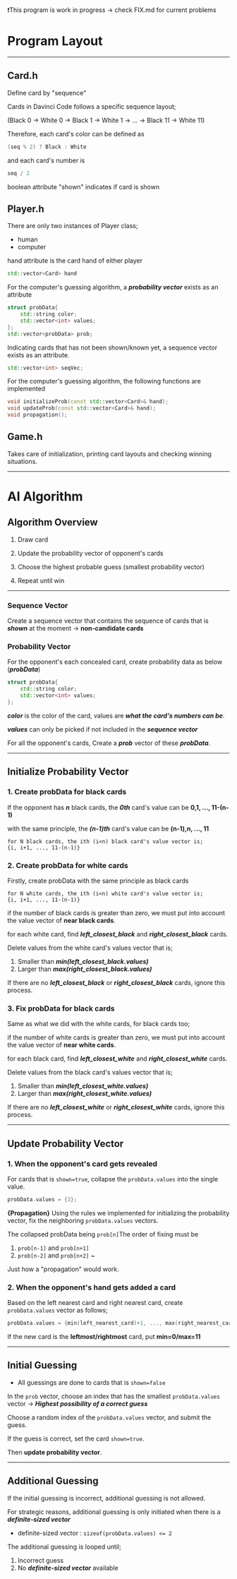 ❗This program is work in progress -> check FIX.md for current problems

# Program Layout

---

## Card.h

Define card by "sequence"

Cards in Davinci Code follows a specific sequence layout;

(Black 0 -> White 0 -> Black 1 -> White 1 -> ... -> Black 11 -> White 11)

Therefore, each card's color can be defined as 

```cpp
(seq % 2) ? Black : White
```

and each card's number is 

```cpp
seq / 2
```

boolean attribute "shown" indicates if card is shown

## Player.h

There are only two instances of Player class;
* human
* computer

hand attribute is the card hand of either player
```cpp
std::vector<Card> hand 
```

For the computer's guessing algorithm, a ***probability vector*** exists as an attribute
```cpp
struct probData{
    std::string color;
    std::vector<int> values;
};
std::vector<probData> prob;
```
Indicating cards that has not been shown/known yet, a sequence vector exists as an attribute.
```cpp
std::vector<int> seqVec;
```

For the computer's guessing algorithm, the following functions are implemented
```cpp
void initializeProb(const std::vector<Card>& hand);
void updateProb(const std::vector<Card>& hand);
void propagation();
```

## Game.h

Takes care of initialization, printing card layouts and checking winning situations.

---

# AI Algorithm


## Algorithm Overview

1. Draw card

2. Update the probability vector of opponent's cards

3. Choose the highest probable guess (smallest probability vector)

4. Repeat until win
---
### Sequence Vector

Create a sequence vector that contains the sequence of cards that is ***shown*** at the moment
-> **non-candidate cards**


### Probability Vector

For the opponent's each concealed card, create probability data as below (***probData***)

```cpp
struct probData{
    std::string color;
    std::vector<int> values;
};
```

***color*** is the color of the card, values are ***what the card's numbers can be***. 

***values*** can only be picked if not included in the ***sequence vector***

For all the opponent's cards, Create a ***prob*** vector of these ***probData***.

---

## Initialize Probability Vector

### 1. Create probData for black cards

If the opponent has ***n*** black cards, the ***0th*** card's value can be **0,1, ..., 11-(n-1)**

with the same principle, the ***(n-1)th*** card's value can be **(n-1),n, ..., 11**

```aiignore
for N black cards, the ith (i<n) black card's value vector is;
{i, i+1, ..., 11-(n-1)}
```

### 2. Create probData for white cards

Firstly, create probData with the same principle as black cards
```aiignore
for N white cards, the ith (i<n) white card's value vector is;
{i, i+1, ..., 11-(n-1)}
```

if the number of black cards is greater than zero, we must put into account the value vector of **near black cards**.

for each white card, find ***left_closest_black*** and ***right_closest_black*** cards.

Delete values from the white card's values vector that is;
1) Smaller than ***min(left_closest_black.values)***
2) Larger than ***max(right_closest_black.values)***

If there are no ***left_closest_black*** or ***right_closest_black*** cards, ignore this process.

### 3. Fix probData for black cards

Same as what we did with the white cards, for black cards too;

if the number of white cards is greater than zero, we must put into account the value vector of **near white cards**.

for each black card, find ***left_closest_white*** and ***right_closest_white*** cards.

Delete values from the black card's values vector that is;
1) Smaller than ***min(left_closest_white.values)***
2) Larger than ***max(right_closest_white.values)***

If there are no ***left_closest_white*** or ***right_closest_white*** cards, ignore this process.

---

## Update Probability Vector

### 1. When the opponent's card gets revealed

For cards that is ```shown=true```, collapse the ```probData.values``` into the single value.

```cpp
probData.values = {3};
```

**{Propagation}**
Using the rules we implemented for initializing the probability vector, fix the neighboring ```probData.values``` vectors.

The collapsed probData being ```prob[n]```The order of fixing must be 
1. ```prob[n-1]``` and ```prob[n+1]```
2. ```prob[n-2]``` and ```prob[n+2]```
~

Just how a "propagation" would work.

### 2. When the opponent's hand gets added a card

Based on the left nearest card and right nearest card, create ```probData.values``` vector as follows;
```cpp
probData.values = {min(left_nearest_card)+1, ..., max(right_nearest_card)-1}
```

If the new card is the **leftmost/rightmost** card, put **min=0/max=11**

---
## Initial Guessing

* All guessings are done to cards that is ```shown=false```

In the ```prob``` vector, choose an index that has the smallest ```probData.values``` vector
→ ***Highest possibility of a correct guess***

Choose a random index of the ```probData.values``` vector, and submit the guess.

If the guess is correct, set the card ```shown=true```.

Then **update probability vector**.


---

## Additional Guessing

If the initial guessing is incorrect, additional guessing is not allowed.

For strategic reasons, additional guessing is only initiated when there is a ***definite-sized vector***
- definite-sized vector : ```sizeof(probData.values) <= 2```

The additional guessing is looped until;
1. Incorrect guess
2. No ***definite-sized vector*** available
